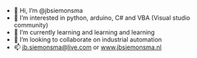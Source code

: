- 👋 Hi, I’m @jbsiemonsma
- 👀 I’m interested in python, arduino, C# and VBA (Visual studio community)
- 🌱 I’m currently learning and learning and learning
- 💞️ I’m looking to collaborate on industrial automation
- 📫 jb.siemonsma@live.com or www.jbsiemonsma.nl

<!---
jbsiemonsma/jbsiemonsma is a ✨ special ✨ repository because its `README.md` (this file) appears on your GitHub profile.
You can click the Preview link to take a look at your changes.
--->
